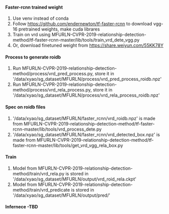 #### Faster-rcnn trained weight
1. Use venv instead of conda
2. Follow https://github.com/endernewton/tf-faster-rcnn to download vgg-16 pretrained weights, make cuda librares
3. Train on vrd using MFURLN-CVPR-2019-relationship-detection-method/tf-faster-rcnn-master/lib/tools/train_vrd_dete_vgg.py
4. Or, download finetuned weight from https://share.weiyun.com/55KK78Y

#### Process to generate roidb
1. Run MFURLN-CVPR-2019-relationship-detection-method/process/vrd_pred_process.py, store it in '/data/xyao/sg_dataset/MFURLN/process/vrd_pred_process_roidb.npz'
2. Run MFURLN-CVPR-2019-relationship-detection-method/process/vrd_rela_process.py, store it in '/data/xyao/sg_dataset/MFURLN/process/vrd_rela_process_roidb.npz'

#### Spec on roidb files
1. '/data/xyao/sg_dataset/MFURLN/faster_rcnn/vrd_roidb.npz' is made from MFURLN-CVPR-2019-relationship-detection-method/tf-faster-rcnn-master/lib/tools/vrd_process_dete.py
2. '/data/xyao/sg_dataset/MFURLN/faster_rcnn/vrd_detected_box.npz' is made from MFURLN-CVPR-2019-relationship-detection-method/tf-faster-rcnn-master/lib/tools/get_vrd_vgg_rela_box.py

#### Train
1. Model from MFURLN-CVPR-2019-relationship-detection-method/train/vrd_rela.py is stored in '/data/xyao/sg_dataset/MFURLN/output/vrd_roid_rela.ckpt'
2. Model from MFURLN-CVPR-2019-relationship-detection-method/train/vrd_predicate is stored in '/data/xyao/sg_dataset/MFURLN/output/pred/'

#### Infernece -TBD